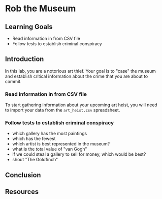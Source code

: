 # Rob the Museum

## Learning Goals

- Read information in from CSV file
- Follow tests to establish criminal conspiracy

## Introduction
In this lab, you are a notorious art thief. Your goal is to "case" the museum and establish critical information about the  crime that you are about to commit. 

### Read information in from CSV file
To start gathering information about your upcoming art heist, you will need to import your data from the `art_heist.csv` spreadsheet. 

### Follow tests to establish criminal conspiracy
* which gallery has the most paintings
* which has the fewest
* which artist is best represented in the museum?
* what is the total value of "van Gogh"
* if we could steal a gallery to sell for money, which would be best?
* shout "The Goldfinch"

## Conclusion

## Resources
